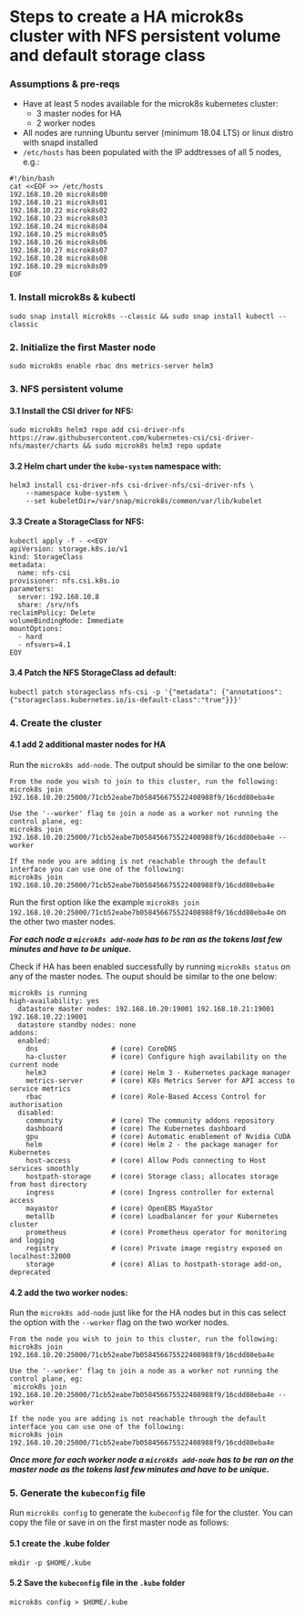 # Steps to create a HA microk8s cluster with NFS persistent volume and default storage class

### Assumptions & pre-reqs
* Have at least 5 nodes available for the microk8s kubernetes cluster:
	* 3 master nodes for HA
	* 2 worker nodes
* All nodes are running Ubuntu server (minimum 18.04 LTS) or linux distro with snapd installed
* `/etc/hosts` has been populated with the IP addtresses of all 5 nodes, e.g.:
```
#!/bin/bash
cat <<EOF >> /etc/hosts
192.168.10.20 microk8s00
192.168.10.21 microk8s01
192.168.10.22 microk8s02
192.168.10.23 microk8s03
192.168.10.24 microk8s04
192.168.10.25 microk8s05
192.168.10.26 microk8s06
192.168.10.27 microk8s07
192.168.10.28 microk8s08
192.168.10.29 microk8s09
EOF
```

### 1. Install microk8s & kubectl
```
sudo snap install microk8s --classic && sudo snap install kubectl --classic
```

### 2. Initialize the first Master node
```
sudo microk8s enable rbac dns metrics-server helm3
```

### 3. NFS persistent volume
#### 3.1 Install the CSI driver for NFS:
```
sudo microk8s helm3 repo add csi-driver-nfs https://raw.githubusercontent.com/kubernetes-csi/csi-driver-nfs/master/charts && sudo microk8s helm3 repo update
```

#### 3.2 Helm chart under the `kube-system` namespace with:
```
helm3 install csi-driver-nfs csi-driver-nfs/csi-driver-nfs \
    --namespace kube-system \
    --set kubeletDir=/var/snap/microk8s/common/var/lib/kubelet
```

#### 3.3 Create a StorageClass for NFS:
```
kubectl apply -f - <<EOY
apiVersion: storage.k8s.io/v1
kind: StorageClass
metadata:
  name: nfs-csi
provisioner: nfs.csi.k8s.io
parameters:
  server: 192.168.10.8
  share: /srv/nfs
reclaimPolicy: Delete
volumeBindingMode: Immediate
mountOptions:
  - hard
  - nfsvers=4.1
EOY
```

#### 3.4 Patch the NFS StorageClass ad default:
```
kubectl patch storageclass nfs-csi -p '{"metadata": {"annotations":{"storageclass.kubernetes.io/is-default-class":"true"}}}'
```

### 4. Create the cluster
#### 4.1 add 2 additional master nodes for HA
Run the `microk8s add-node`.  The output should be similar to the one below:

```
From the node you wish to join to this cluster, run the following:
microk8s join 192.168.10.20:25000/71cb52eabe7b058456675522408988f9/16cdd80eba4e

Use the '--worker' flag to join a node as a worker not running the control plane, eg:
microk8s join 192.168.10.20:25000/71cb52eabe7b058456675522408988f9/16cdd80eba4e --worker

If the node you are adding is not reachable through the default interface you can use one of the following:
microk8s join 192.168.10.20:25000/71cb52eabe7b058456675522408988f9/16cdd80eba4e
```

Run the first option like the example `microk8s join 192.168.10.20:25000/71cb52eabe7b058456675522408988f9/16cdd80eba4e` on the other two master nodes. 

_**For each node a `microk8s add-node` has to be ran as the tokens last few minutes and have to be unique.**_

Check if HA has been enabled successfully by running `microk8s status` on any of the master nodes. The ouput should be similar to the one below:
```
microk8s is running
high-availability: yes
  datastore master nodes: 192.168.10.20:19001 192.168.10.21:19001 192.168.10.22:19001
  datastore standby nodes: none
addons:
  enabled:
    dns                  # (core) CoreDNS
    ha-cluster           # (core) Configure high availability on the current node
    helm3                # (core) Helm 3 - Kubernetes package manager
    metrics-server       # (core) K8s Metrics Server for API access to service metrics
    rbac                 # (core) Role-Based Access Control for authorisation
  disabled:
    community            # (core) The community addons repository
    dashboard            # (core) The Kubernetes dashboard
    gpu                  # (core) Automatic enablement of Nvidia CUDA
    helm                 # (core) Helm 2 - the package manager for Kubernetes
    host-access          # (core) Allow Pods connecting to Host services smoothly
    hostpath-storage     # (core) Storage class; allocates storage from host directory
    ingress              # (core) Ingress controller for external access
    mayastor             # (core) OpenEBS MayaStor
    metallb              # (core) Loadbalancer for your Kubernetes cluster
    prometheus           # (core) Prometheus operator for monitoring and logging
    registry             # (core) Private image registry exposed on localhost:32000
    storage              # (core) Alias to hostpath-storage add-on, deprecated
```

#### 4.2 add the two worker nodes:
Run the `microk8s add-node` just like for the HA nodes but in this cas select the option with the `--worker` flag on the two worker nodes.

```
From the node you wish to join to this cluster, run the following:
microk8s join 192.168.10.20:25000/71cb52eabe7b058456675522408988f9/16cdd80eba4e

Use the '--worker' flag to join a node as a worker not running the control plane, eg:
`microk8s join 192.168.10.20:25000/71cb52eabe7b058456675522408988f9/16cdd80eba4e --worker

If the node you are adding is not reachable through the default interface you can use one of the following:
microk8s join 192.168.10.20:25000/71cb52eabe7b058456675522408988f9/16cdd80eba4e
```

_**Once more for each worker node a `microk8s add-node` has to be ran on the master node as the tokens last few minutes and have to be unique.**_

### 5. Generate the `kubeconfig` file
Run `microk8s config` to generate the `kubeconfig` file for the cluster. You can copy the file or save in on the first master node as follows:
#### 5.1 create the .kube folder
```
mkdir -p $HOME/.kube
```

#### 5.2 Save the `kubeconfig` file in the `.kube` folder
```
microk8s config > $HOME/.kube
```

